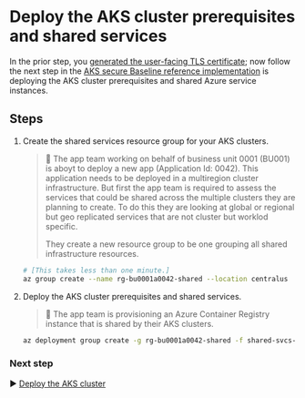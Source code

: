 # Deploy the AKS cluster prerequisites and shared services

In the prior step, you [generated the user-facing TLS certificate](./04-ca-certificates.md); now follow the next step in the [AKS secure Baseline reference implementation](./) is deploying the AKS cluster prerequisites and shared Azure service instances.

## Steps

1. Create the shared services resource group for your AKS clusters.

   > :book: The app team working on behalf of business unit 0001 (BU001) is aboyt to deploy a new app (Application Id: 0042). This application needs to be deployed in a multiregion cluster infrastructure. But first the app team is required to assess the services that could be shared across the multiple clusters they are planning to create. To do this they are looking at global or regional but geo replicated services that are not cluster but worklod specific.
   >
   > They create a new resource group to be one grouping all shared infrastructure resources.

   ```bash
   # [This takes less than one minute.]
   az group create --name rg-bu0001a0042-shared --location centralus
   ```

1. Deploy the AKS cluster prerequisites and shared services.

   > :book: The app team is provisioning an Azure Container Registry instance that is shared by their AKS clusters.

   ```bash
   az deployment group create -g rg-bu0001a0042-shared -f shared-svcs-stamp.json -p location=eastus2
   ```

### Next step

:arrow_forward: [Deploy the AKS cluster](./06-aks-cluster.md)
